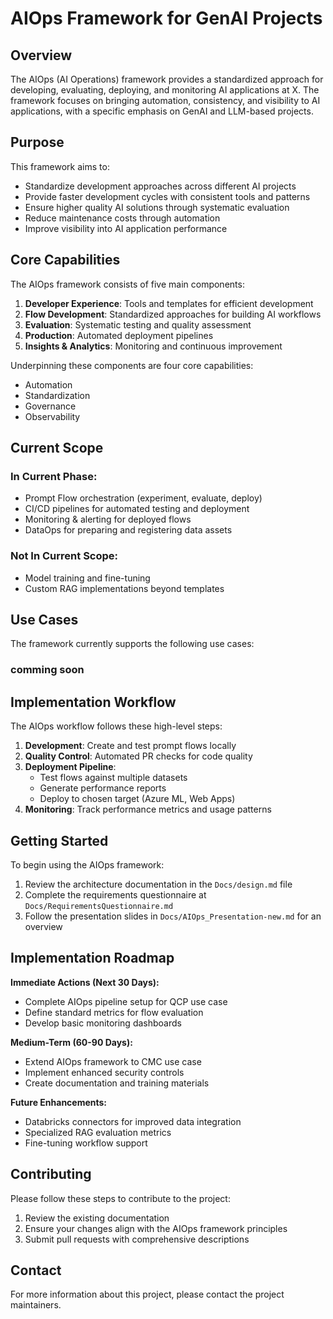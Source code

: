 # AIOps Framework for GenAI Projects

## Overview

The AIOps (AI Operations) framework provides a standardized approach for developing, evaluating, deploying, and monitoring AI applications at  X. The framework focuses on bringing automation, consistency, and visibility to AI applications, with a specific emphasis on GenAI and LLM-based projects.

## Purpose

This framework aims to:
- Standardize development approaches across different AI projects
- Provide faster development cycles with consistent tools and patterns
- Ensure higher quality AI solutions through systematic evaluation
- Reduce maintenance costs through automation
- Improve visibility into AI application performance

## Core Capabilities

The AIOps framework consists of five main components:

1. **Developer Experience**: Tools and templates for efficient development
2. **Flow Development**: Standardized approaches for building AI workflows
3. **Evaluation**: Systematic testing and quality assessment
4. **Production**: Automated deployment pipelines
5. **Insights & Analytics**: Monitoring and continuous improvement

Underpinning these components are four core capabilities:
- Automation
- Standardization
- Governance
- Observability

## Current Scope

### In Current Phase:
- Prompt Flow orchestration (experiment, evaluate, deploy)
- CI/CD pipelines for automated testing and deployment
- Monitoring & alerting for deployed flows
- DataOps for preparing and registering data assets

### Not In Current Scope:
- Model training and fine-tuning
- Custom RAG implementations beyond templates

## Use Cases

The framework currently supports the following use cases:

### comming soon

## Implementation Workflow

The AIOps workflow follows these high-level steps:

1. **Development**: Create and test prompt flows locally
2. **Quality Control**: Automated PR checks for code quality
3. **Deployment Pipeline**: 
   - Test flows against multiple datasets
   - Generate performance reports
   - Deploy to chosen target (Azure ML, Web Apps)
4. **Monitoring**: Track performance metrics and usage patterns

## Getting Started

To begin using the AIOps framework:

1. Review the architecture documentation in the `Docs/design.md` file
2. Complete the requirements questionnaire at `Docs/RequirementsQuestionnaire.md`
3. Follow the presentation slides in `Docs/AIOps_Presentation-new.md` for an overview



## Implementation Roadmap

**Immediate Actions (Next 30 Days):**
- Complete AIOps pipeline setup for QCP use case
- Define standard metrics for flow evaluation
- Develop basic monitoring dashboards

**Medium-Term (60-90 Days):**
- Extend AIOps framework to CMC use case
- Implement enhanced security controls
- Create documentation and training materials

**Future Enhancements:**
- Databricks connectors for improved data integration
- Specialized RAG evaluation metrics
- Fine-tuning workflow support

## Contributing

Please follow these steps to contribute to the project:
1. Review the existing documentation
2. Ensure your changes align with the AIOps framework principles
3. Submit pull requests with comprehensive descriptions

## Contact

For more information about this project, please contact the project maintainers.